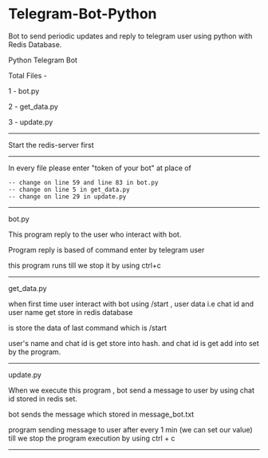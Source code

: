 # Telegram-Bot-Python
Bot to send periodic updates and reply to telegram user using python with Redis Database.

Python Telegram Bot

Total Files -

1 - bot.py

2 - get_data.py

3 - update.py

---------------------------------------------------------------------------

Start the redis-server first

---------------------------------------------------------------------------

In every file please enter "token of your bot" at place of <TOKEN>

    -- change on line 59 and line 83 in bot.py
    -- change on line 5 in get_data.py
    -- change on line 29 in update.py

-----------------------------------------------------------------------------
 bot.py
 
 This program reply to the user who interact with bot.
 
 Program reply is based of command enter by telegram user
 
 this program runs till we stop it by using ctrl+c
 
 ---------------------------------------------------------------------------
 get_data.py
 
 when first time user interact with bot using /start , user data i.e chat id and user name get store in redis database
 
 is store the data of last command which is /start
 
 user's name and chat id is get store into hash.
 and chat id is get add into set by the program.
 
 --------------------------------------------------------------------------
 update.py
 
 When we execute this program , bot send a message to user by using chat id stored in redis set.
 
 bot sends the message which stored in message_bot.txt
 
 program sending message to user after every 1 min (we can set our value) till we stop the program execution by using ctrl + c
 
 ---------------------------------------------------------------------------------





